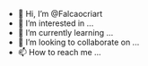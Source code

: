 - 👋 Hi, I’m @Falcaocriart
- 👀 I’m interested in ...
- 🌱 I’m currently learning ...
- 💞️ I’m looking to collaborate on ...
- 📫 How to reach me ...

<!---
Falcaocriart/Falcaocriart is a ✨ special ✨ repository because its `README.md` (this file) appears on your GitHub profile.
You can click the Preview link to take a look at your changes.
--->
